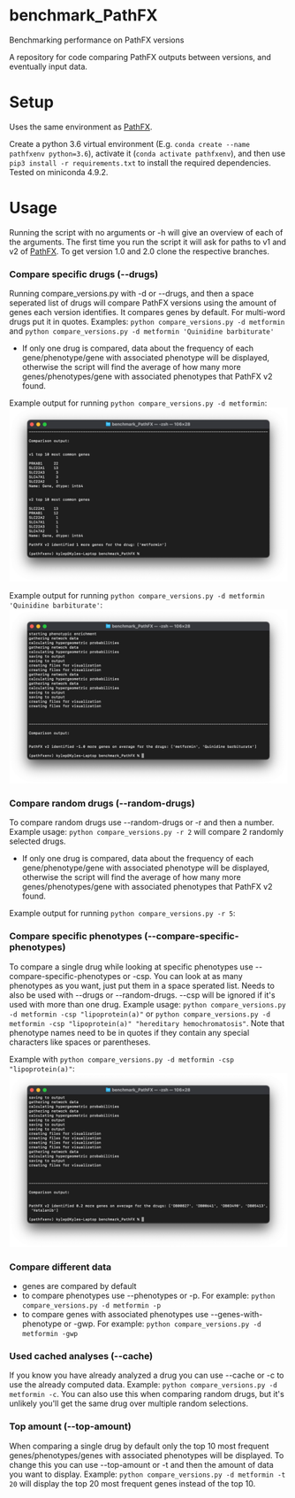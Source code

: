 # benchmark_PathFX
Benchmarking performance on PathFX versions

A repository for code comparing PathFX outputs between versions, and eventually input data.

# Setup

Uses the same environment as [PathFX](https://github.com/jenwilson521/PathFX).

Create a python 3.6 virtual environment (E.g. `conda create --name pathfxenv python=3.6`), activate it (`conda activate pathfxenv`), and then use `pip3 install -r requirements.txt` to install the required dependencies. Tested on miniconda 4.9.2.

# Usage

Running the script with no arguments or -h will give an overview of each of the arguments. The first time you run the script it will ask for paths to v1 and v2 of [PathFX](https://github.com/jenwilson521/PathFX). To get version 1.0 and 2.0 clone the respective branches.

### Compare specific drugs (--drugs)

Running compare_versions.py with -d or --drugs, and then a space seperated list of drugs will compare PathFX versions using the amount of genes each version identifies. It compares genes by default. For multi-word drugs put it in quotes. Examples: `python compare_versions.py -d metformin` and `python compare_versions.py -d metformin 'Quinidine barbiturate'`

- If only one drug is compared, data about the frequency of each gene/phenotype/gene with associated phenotype will be displayed, otherwise the script will find the average of how many more genes/phenotypes/gene with associated phenotypes that PathFX v2 found.

Example output for running `python compare_versions.py -d metformin`:
![comparing PathFX with metformin](readme_images/comparing_metformin.png)

Example output for running `python compare_versions.py -d metformin 'Quinidine barbiturate'`:
![comparing PathFX with metformin and quinidine barbiturate](readme_images/metformin_and_Quinidine_barbiturate.png)

### Compare random drugs (--random-drugs)

To compare random drugs use --random-drugs or -r and then a number. Example usage: `python compare_versions.py -r 2` will compare 2 randomly selected drugs.

- If only one drug is compared, data about the frequency of each gene/phenotype/gene with associated phenotype will be displayed, otherwise the script will find the average of how many more genes/phenotypes/gene with associated phenotypes that PathFX v2 found.

Example output for running `python compare_versions.py -r 5`:

### Compare specific phenotypes (--compare-specific-phenotypes)

To compare a single drug while looking at specific phenotypes use --compare-specific-phenotypes or -csp. You can look at as many phenotypes as you want, just put them in a space sperated list. Needs to also be used with --drugs or --random-drugs. --csp will be ignored if it's used with more than one drug. Example usage: `python compare_versions.py -d metformin -csp "lipoprotein(a)"` or `python compare_versions.py -d metformin -csp "lipoprotein(a)" "hereditary hemochromatosis"`. Note that phenotype names need to be in quotes if they contain any special characters like spaces or parentheses. 

Example with `python compare_versions.py -d metformin -csp "lipoprotein(a)"`: 
![comparing PathFX looking only at lipoprotein(a) identification](readme_images/5_random_drugs.png)

### Compare different data

- genes are compared by default
- to compare phenotypes use --phenotypes or -p. For example: `python compare_versions.py -d metformin -p`
- to compare genes with associated phenotypes use --genes-with-phenotype or -gwp. For example: `python compare_versions.py -d metformin -gwp`

### Used cached analyses (--cache)

If you know you have already analyzed a drug you can use --cache or -c to use the already computed data. Example: `python compare_versions.py -d metformin -c`. You can also use this when comparing random drugs, but it's unlikely you'll get the same drug over multiple random selections.

### Top amount (--top-amount)

When comparing a single drug by default only the top 10 most frequent genes/phenotypes/genes with associated phenotypes will be displayed. To change this you can use --top-amount or -t and then the amount of data you want to display. Example: `python compare_versions.py -d metformin -t 20` will display the top 20 most frequent genes instead of the top 10.

